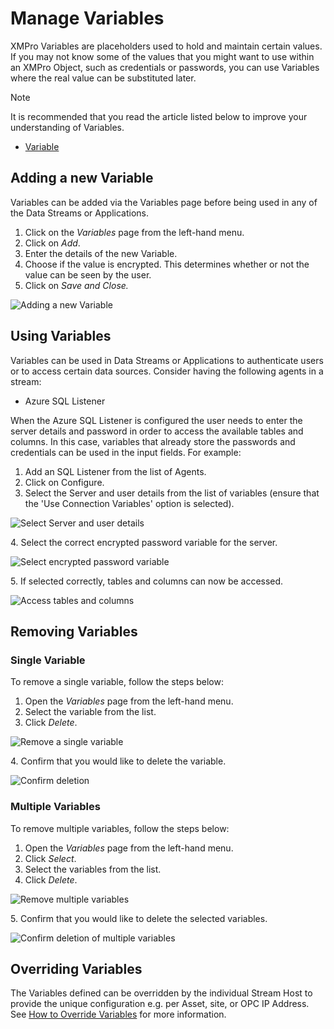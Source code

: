 # Manage Variables

XMPro Variables are placeholders used to hold and maintain certain values. If you may not know some of the values that you might want to use within an XMPro Object, such as credentials or passwords, you can use Variables where the real value can be substituted later.&#x20;

> [!NOTE]
> It is recommended that you read the article listed below to improve your understanding of Variables.
>
> * [Variable](../concepts/variable.md)

## Adding a new Variable

Variables can be added via the Variables page before being used in any of the Data Streams or Applications.

1. Click on the _Variables_ page from the left-hand menu.
2. Click on _Add_.
3. Enter the details of the new Variable.
4. Choose if the value is encrypted. This determines whether or not the value can be seen by the user.
5. Click on _Save and Close._

![Adding a new Variable](images/manage-variables-1.png)

## Using Variables

Variables can be used in Data Streams or Applications to authenticate users or to access certain data sources. Consider having the following agents in a stream:

* Azure SQL Listener

When the Azure SQL Listener is configured the user needs to enter the server details and password in order to access the available tables and columns. In this case, variables that already store the passwords and credentials can be used in the input fields. For example:

1. Add an SQL Listener from the list of Agents.
2. Click on Configure.
3. Select the Server and user details from the list of variables (ensure that the 'Use Connection Variables' option is selected).

![Select Server and user details](images/manage-variables-2.png)

&#x20;   4\. Select the correct encrypted password variable for the server.

![Select encrypted password variable](images/manage-variables-3.png)

&#x20;   5\. If selected correctly, tables and columns can now be accessed.

![Access tables and columns](images/manage-variables-4.png)

## Removing Variables

### **Single Variable**

To remove a single variable, follow the steps below:

1. Open the _Variables_ page from the left-hand menu.
2. Select the variable from the list.
3. Click _Delete_.

![Remove a single variable](images/manage-variables-5.png)

&#x20;   4\. Confirm that you would like to delete the variable.

![Confirm deletion](images/manage-variables-6.png)

### **Multiple Variables**

To remove multiple variables, follow the steps below:

1. Open the _Variables_ page from the left-hand menu.
2. Click _Select_.
3. Select the variables from the list.
4. Click _Delete_.

![Remove multiple variables](images/manage-variables-7.png)

&#x20;   5\. Confirm that you would like to delete the selected variables.

![Confirm deletion of multiple variables](images/manage-variables-8.png)

## Overriding Variables

The Variables defined can be overridden by the individual Stream Host to provide the unique configuration e.g. per Asset, site, or OPC IP Address. See [How to Override Variables](stream-host.md#how-to-override-variables) for more information.

















